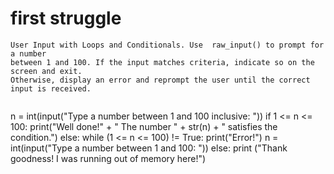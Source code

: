 # first struggle
```
User Input with Loops and Conditionals. Use  raw_input() to prompt for a number
between 1 and 100. If the input matches criteria, indicate so on the screen and exit.
Otherwise, display an error and reprompt the user until the correct input is received.


```

n = int(input("Type a number between 1 and 100 inclusive: "))
if 1 <= n <= 100:
    print("Well done!" + " The number " + str(n) + " satisfies the condition.")
else:
    while (1 <= n <= 100) != True:
        print("Error!")
        n = int(input("Type a number between 1 and 100: "))
    else:
        print ("Thank goodness! I was running out of memory here!")



```
